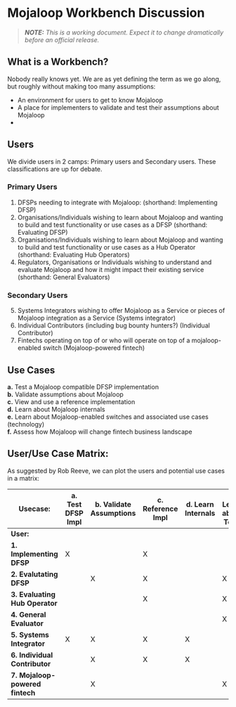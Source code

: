 # Mojaloop Workbench Discussion

>___NOTE:__ This is a working document. Expect it to change dramatically before an official release._


## What is a Workbench?

Nobody really knows yet. We are as yet defining the term as we go along, but roughly without making too many assumptions:
- An environment for users to get to know Mojaloop
- A place for implementers to validate and test their assumptions about Mojaloop
- 

## Users

We divide users in 2 camps: Primary users and Secondary users. These classifications are up for debate.

### Primary Users
1. DFSPs needing to integrate with Mojaloop: (shorthand: Implementing DFSP)
2. Organisations/Individuals wishing to learn about Mojaloop and wanting to build and test functionality or use cases as a DFSP (shorthand: Evaluating DFSP)
3. Organisations/Individuals wishing to learn about Mojaloop and wanting to build and test functionality or use cases as a Hub Operator (shorthand: Evaluating Hub Operators)
4. Regulators, Organisations or Individuals wishing to understand and evaluate Mojaloop and how it might impact their existing service (shorthand: General Evaluators)


### Secondary Users
5. Systems Integrators wishing to offer Mojaloop as a Service or pieces of Mojaloop integration as a Service (Systems integrator)
6. Individual Contributors (including bug bounty hunters?) (Individual Contributor)
7. Fintechs operating on top of or who will operate on top of a mojaloop-enabled switch (Mojaloop-powered fintech)

## Use Cases

<!-- * As an Implementing DFSP, I need a workbench in order to test my implementation and validate my assuptions about Mojaloop
* As an Implementing DFSP, I need a workbench to view and use a reference implementation of Mojaloop
* As an Evaluating DFSP, I need a to view and use a reference implementation of Mojaloop
* As an OSS Developer, I need a workbench to learn about how Mojaloop works
* As an Evaluating Hub Operator, I need a workbench to view and use a reference implementation of Mojaloop
* As a General Evaluator, I need a workbench to evaluate an example implementation of Mojaloop end to end
* As a General Evaluator, I need a workbench to see how Mojaloop works to start making code contributions
* As a General Evaluator, I need a workbench to see how Mojaloop may affect my business in the future -->

__a.__ Test a Mojaloop compatible DFSP implementation  
__b.__ Validate assumptions about Mojaloop  
__c.__ View and use a reference implementation  
__d.__ Learn about Mojaloop internals  
__e.__ Learn about Mojaloop-enabled switches and associated use cases (technology)  
__f.__ Assess how Mojaloop will change fintech business landscape  



## User/Use Case Matrix:

As suggested by Rob Reeve, we can plot the users and potential use cases in a matrix:


|  __Usecase:__                   | a. Test DFSP Impl | b. Validate Assumptions | c. Reference Impl | d. Learn Internals | e. Learn about Tech | f. Evaluate Business Cases  |
| ------------------------------- | --- | --- | --- | --- | --- | --- |
| __User:__                       |     |     |     |     |     |     |    
| __1. Implementing DFSP__        |  X  |     |  X  |     |     |     |
| __2. Evalutating DFSP__         |     |  X  |  X  |     |  X  |  X  |
| __3. Evaluating Hub Operator__  |     |     |  X  |     |  X  |  X  |
| __4. General Evaluator__        |     |     |     |     |  X  |  X  |
| __5. Systems Integrator__       |  X  |  X  |  X  |  X  |     |     |
| __6. Individual Contributor__   |     |  X  |  X  |  X  |     |     |
| __7. Mojaloop-powered fintech__ |     |  X  |     |     |  X  |  X  |





